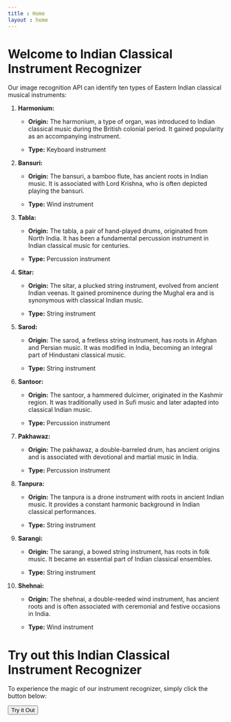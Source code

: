 ```yaml
---
title : Home
layout : home
---
```


# Welcome to Indian Classical Instrument Recognizer

Our image recognition API can identify ten types of Eastern Indian classical musical instruments:

1. **Harmonium:**
   - **Origin:** The harmonium, a type of organ, was introduced to Indian classical music during the British colonial period. It gained popularity as an accompanying instrument.

   - **Type:** Keyboard instrument

2. **Bansuri:**
   - **Origin:** The bansuri, a bamboo flute, has ancient roots in Indian music. It is associated with Lord Krishna, who is often depicted playing the bansuri.

   - **Type:** Wind instrument

3. **Tabla:**
   - **Origin:** The tabla, a pair of hand-played drums, originated from North India. It has been a fundamental percussion instrument in Indian classical music for centuries.

   - **Type:** Percussion instrument

4. **Sitar:**
   - **Origin:** The sitar, a plucked string instrument, evolved from ancient Indian veenas. It gained prominence during the Mughal era and is synonymous with classical Indian music.

   - **Type:** String instrument

5. **Sarod:**
   - **Origin:** The sarod, a fretless string instrument, has roots in Afghan and Persian music. It was modified in India, becoming an integral part of Hindustani classical music.

   - **Type:** String instrument

6. **Santoor:**
   - **Origin:** The santoor, a hammered dulcimer, originated in the Kashmir region. It was traditionally used in Sufi music and later adapted into classical Indian music.

   - **Type:** Percussion instrument

7. **Pakhawaz:**
   - **Origin:** The pakhawaz, a double-barreled drum, has ancient origins and is associated with devotional and martial music in India.

   - **Type:** Percussion instrument

8. **Tanpura:**
   - **Origin:** The tanpura is a drone instrument with roots in ancient Indian music. It provides a constant harmonic background in Indian classical performances.

   - **Type:** String instrument

9. **Sarangi:**
   - **Origin:** The sarangi, a bowed string instrument, has roots in folk music. It became an essential part of Indian classical ensembles.

   - **Type:** String instrument

10. **Shehnai:**
    - **Origin:** The shehnai, a double-reeded wind instrument, has ancient roots and is often associated with ceremonial and festive occasions in India.

    - **Type:** Wind instrument

# Try out this Indian Classical Instrument Recognizer

To experience the magic of our instrument recognizer, simply click the button below:

<button class="try-it-out-button">Try it Out</button>